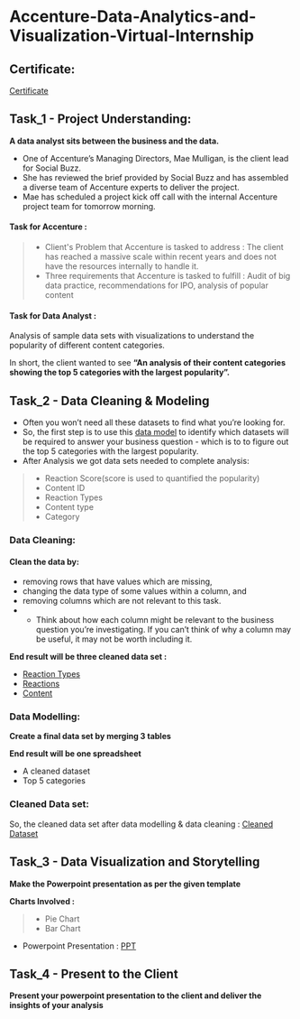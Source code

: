 # Accenture-Data-Analytics-and-Visualization-Virtual-Internship
## Certificate:
[Certificate](https://github.com/MPraveenKumar97/Accenture-Data-Analytics-Virtual-Internship/blob/main/Certificate/Accenture_Data%20Analytics_certificate.pdf)

## Task_1 - Project Understanding:

**A data analyst sits between the business and the data.**

 - One of Accenture’s Managing Directors, Mae Mulligan, is the client lead for Social Buzz.
 - She has reviewed the brief provided by Social Buzz and has assembled a diverse team of Accenture experts to deliver the project.
 - Mae has scheduled a project kick off call with the internal Accenture project team for tomorrow morning.

#### Task for Accenture : 

 >- Client's Problem that Accenture is tasked to address : The client has reached a massive scale within recent years and does not have the resources internally to handle it.
 >- Three requirements that Accenture is tasked to fulfill : Audit of big data practice, recommendations for IPO, analysis of popular content

 
 #### Task for Data Analyst :
Analysis of sample data sets with visualizations to understand the popularity of different content categories.

In short, the client wanted to see **“An analysis of their content categories showing the top 5 categories with the largest popularity”.** 

## Task_2 - Data Cleaning & Modeling

 - Often you won’t need all these datasets to find what you’re looking for.
 - So, the first step is to use this [data model](https://github.com/MPraveenKumar97/Accenture-Data-Analytics-Virtual-Internship/blob/main/Task%2002_Data%20Cleaning%20and%20Modelling/Data%20model.pdf) to identify which datasets will be required to answer your business question - which is to to figure out the top 5 categories with the largest popularity.
 - After Analysis we got data sets needed to complete analysis:
 >- Reaction Score(score is used to quantified the popularity)
 >- Content ID
 >- Reaction Types
 >- Content type
 >- Category
 
### Data Cleaning:
#### Clean the data by:
 - removing rows that have values which are missing,
 - changing the data type of some values within a column, and
 - removing columns which are not relevant to this task.
 - - Think about how each column might be relevant to the business question you’re investigating. If you can’t think of why a column may be useful, it may not be worth including it.

**End result will be three cleaned data set :**
 - [Reaction Types](https://github.com/MPraveenKumar97/Accenture-Data-Analytics-Virtual-Internship/blob/main/Data%20Set/ReactionTypes.csv)
 - [Reactions](https://github.com/MPraveenKumar97/Accenture-Data-Analytics-Virtual-Internship/blob/main/Data%20Set/Reactions.csv)
 - [Content](https://github.com/MPraveenKumar97/Accenture-Data-Analytics-Virtual-Internship/blob/main/Data%20Set/Content.csv)

### Data Modelling:

**Create a final data set by merging 3 tables**

**End result will be one spreadsheet**
 - A cleaned dataset
 - Top 5 categories
 
 ### Cleaned Data set:
 So, the cleaned data set after data modelling & data cleaning : [Cleaned Dataset](https://github.com/MPraveenKumar97/Accenture-Data-Analytics-Virtual-Internship/blob/main/Task%2003_Data%20Visualisation%20%26%20Storytelling/Reactions.xlsx)
 
 ## Task_3 - Data Visualization and Storytelling

 **Make the Powerpoint presentation as per the given template**
 
 **Charts Involved :**
  >- Pie Chart
  >- Bar Chart
  
 - Powerpoint Presentation : [PPT](https://github.com/MPraveenKumar97/Accenture-Data-Analytics-Virtual-Internship/blob/main/Task%2003_Data%20Visualisation%20%26%20Storytelling/Data%20Analytics%20template%20-%20Task%203_final.pdf)
 
 ## Task_4 - Present to the Client
 
 **Present your powerpoint presentation to the client and deliver the insights of your analysis** 
 
